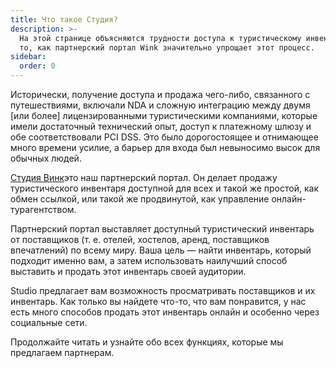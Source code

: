 ```yaml
---
title: Что такое Студия?
description: >-
  На этой странице объясняются трудности доступа к туристическому инвентарю и
  то, как партнерский портал Wink значительно упрощает этот процесс.
sidebar:
  order: 0
---
```

Исторически, получение доступа и продажа чего-либо, связанного с путешествиями, включали NDA и сложную интеграцию между двумя \[или более] лицензированными туристическими компаниями, которые имели достаточный технический опыт, доступ к платежному шлюзу и обе соответствовали PCI DSS. Это было дорогостоящее и отнимающее много времени усилие, а барьер для входа был невыносимо высок для обычных людей.

[Студия Винк](https://studio.wink.travel)это наш партнерский портал. Он делает продажу туристического инвентаря доступной для всех и такой же простой, как обмен ссылкой, или такой же продвинутой, как управление онлайн-турагентством.

Партнерский портал выставляет доступный туристический инвентарь от поставщиков (т. е. отелей, хостелов, аренд, поставщиков впечатлений) по всему миру. Ваша цель — найти инвентарь, который подходит именно вам, а затем использовать наилучший способ выставить и продать этот инвентарь своей аудитории.

Studio предлагает вам возможность просматривать поставщиков и их инвентарь. Как только вы найдете что-то, что вам понравится, у нас есть много способов продать этот инвентарь онлайн и особенно через социальные сети.

Продолжайте читать и узнайте обо всех функциях, которые мы предлагаем партнерам.

